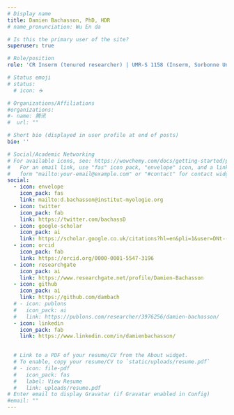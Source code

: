 ```yaml
---
# Display name
title: Damien Bachasson, PhD, HDR
# name_pronunciation: Wu En da

# Is this the primary user of the site?
superuser: true

# Role/position
role: 'CR Inserm (tenured researcher) | UMR-S 1158 (Inserm, Sorbonne University)'

# Status emoji
# status:
  # icon: ☕️

# Organizations/Affiliations
#organizations:
#- name: 腾讯
#  url: ""

# Short bio (displayed in user profile at end of posts)
bio: ''

# Social/Academic Networking
# For available icons, see: https://wowchemy.com/docs/getting-started/page-builder/#icons
#   For an email link, use "fas" icon pack, "envelope" icon, and a link in the
#   form "mailto:your-email@example.com" or "#contact" for contact widget.
social:
  - icon: envelope
    icon_pack: fas
    link: mailto:d.bachasson@institut-myologie.org
  - icon: twitter
    icon_pack: fab
    link: https://twitter.com/bachassD
  - icon: google-scholar
    icon_pack: ai
    link: https://scholar.google.co.uk/citations?hl=en&pli=1&user=DNt--nsAAAAJ
  - icon: orcid
    icon_pack: fab
    link: https://orcid.org/0000-0001-5547-3196
  - icon: researchgate
    icon_pack: ai
    link: https://www.researchgate.net/profile/Damien-Bachasson
  - icon: github
    icon_pack: ai
    link: https://github.com/dambach
  # - icon: publons
  #   icon_pack: ai
  #   link: https://publons.com/researcher/3976256/damien-bachasson/
  - icon: linkedin
    icon_pack: fab
    link: https://www.linkedin.com/in/damienbachasson/

  
  # Link to a PDF of your resume/CV from the About widget.
  # To enable, copy your resume/CV to `static/uploads/resume.pdf`
  # - icon: file-pdf
  #   icon_pack: fas
  #   label: View Resume
  #   link: uploads/resume.pdf
# Enter email to display Gravatar (if Gravatar enabled in Config)
#email: ""
---
```


